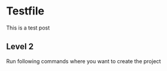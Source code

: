 # Testfile
This is a test post

## Level 2
Run following commands where you want to create the project
